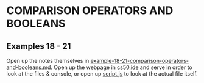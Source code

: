# COMPARISON OPERATORS AND BOOLEANS
## Examples 18 - 21

Open up the notes themselves in [example-18-21-comparison-operators-and-booleans.md](https://github.com/jancarloa0524/example-18-21-comparison-operators-and-booleans/blob/main/example-18-21-comparison-operators-and-booleans.md). Open up the webpage in [cs50.ide](https://ide.cs50.io/) and serve in order to look at the files & console, or open up [script.js](https://github.com/jancarloa0524/example-18-21-comparison-operators-and-booleans/blob/main/script.js) to look at the actual file itself.